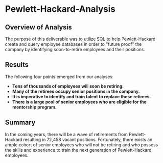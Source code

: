 # Pewlett-Hackard-Analysis
## Overview of Analysis
The purpose of this deliverable was to utilize SQL to help Pewlett-Hackard create and query employee databases in order to "future proof" the company by identifying soon-to-retire employees and their positions.
## Results
The following four points emerged from our analyses:
- **Tens of thousands of employees will soon be retiring.**
- **Many of the retirees occupy senior positions in the company.**
- **It is imperative to identify and train talent to replace these retirees.**
- **There is a large pool of senior employees who are eligible for the mentorship program.**
## Summary
In the coming years, there will be a wave of retirements from Pewlett-Hackard resulting in 72,458 vacant positions. Fortunately, there exists an ample cohort of senior employees who will not be retiring and who possess the skills and experience to train the next generation of Pewlett-Hackard employees.